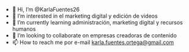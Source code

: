 - 👋 Hi, I’m @KarlaFuentes26
- 👀 I’m interested in  el marketing digital y  edición de videos
- 🌱 I’m currently learning  administración, marketing digital y recursos humanos
- 💞️ I’m looking to collaborate on  empresas creadoras de contenido
- 📫 How to reach me  por e-mail  karla.fuentes.ortega@gmail.com
<!---
KarlaFuentes26/KarlaFuentes26 is a ✨ special ✨ repository because its `README.md` (this file) appears on your GitHub profile.
You can click the Preview link to take a look at your changes.
--->
